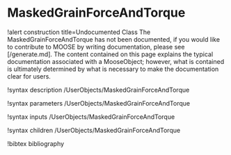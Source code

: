 <!-- MOOSE Documentation Stub: Remove this when content is added. -->

# MaskedGrainForceAndTorque

!alert construction title=Undocumented Class
The MaskedGrainForceAndTorque has not been documented, if you would like to contribute to MOOSE by
writing documentation, please see [/generate.md]. The content contained on this page explains
the typical documentation associated with a MooseObject; however, what is contained is ultimately
determined by what is necessary to make the documentation clear for users.

!syntax description /UserObjects/MaskedGrainForceAndTorque

!syntax parameters /UserObjects/MaskedGrainForceAndTorque

!syntax inputs /UserObjects/MaskedGrainForceAndTorque

!syntax children /UserObjects/MaskedGrainForceAndTorque

!bibtex bibliography
